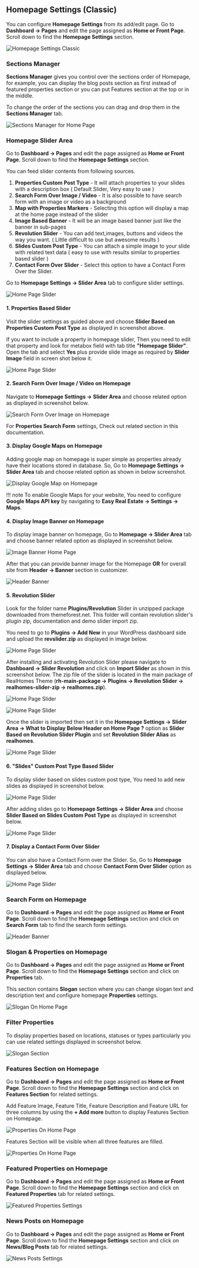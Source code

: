 ## Homepage Settings (Classic)

You can configure **Homepage Settings** from its add/edit page. Go to **Dashboard → Pages** and edit the page assigned as **Home or Front Page**. Scroll down to find the **Homepage Settings** section.

![Homepage Settings Classic](images/home-setup/homepage-settings-classic.gif)

### **Sections Manager**

**Sections Manager** gives you control over the sections order of Homepage, for example, you can display the blog posts section as first instead of featured properties section or you can put Features section at the top or in the middle.

To change the order of the sections you can drag and drop them in the **Sections Manager** tab.

![Sections Manager for Home Page](images/home-setup/sections-manager.png)

### **Homepage Slider Area**

Go to **Dashboard → Pages** and edit the page assigned as **Home or Front Page**. Scroll down to find the **Homepage Settings** section.

You can feed slider contents from following sources.

1. **Properties Custom Post Type** - It will attach properties to your slides with a description box ( Default Slider, Very easy to use )
2. **Search Form Over Image / Video** - It is also possible to have search form with an image or video as a background
3. **Map with Properties Markers** - Selecting this option will display a map at the home page instead of the slider
4. **Image Based Banner** - It will be an image based banner just like the banner in sub-pages
5. **Revolution Slider** - You can add text,images, buttons and videos the way you want. ( Little difficult to use but awesome results )
6. **Slides Custom Post Type** - You can attach a simple image to your slide with related text data ( easy to use with results similar to properties based slider )
7. **Contact Form Over Slider** - Select this option to have a Contact Form Over the Slider.

Go to **Homepage Settings → Slider Area** tab to configure slider settings.

![Home Page Slider](images/home-setup/slider-classic1.png)

#### 1. Properties Based Slider ####

Visit the slider settings as guided above and choose **Slider Based on Properties Custom Post Type** as displayed in screenshot above.

If you want to include a property in homepage slider, Then you need to edit that property and look for metabox field with tab title **"Homepage Slider"**. Open the tab and select **Yes** plus provide slide image as required by **Slider Image** field in screen shot below it.

![Home Page Slider](images/home-setup/slider-classic2.png)

#### 2. **Search Form Over Image / Video on Homepage**

Navigate to **Homepage Settings → Slider Area** and choose related option as displayed in screenshot below.

![Search Form Over Image on Homepage](images/home-setup/search-form-over-image-1.png)

For **Properties Search Form** settings, Check out related section in this documentation.

#### 3. **Display Google Maps on Homepage**

Adding google map on homepage is super simple as properties already have their locations stored in database. So, Go to **Homepage Settings → Slider Area** tab and choose related option as shown in below screenshot.

![Display Google Map on Homepage](images/home-setup/homepage-google-maps.png)

!!! note
    To enable Google Maps for your website, You need to configure **Google Maps API key** by navigating to **Easy Real Estate → Settings → Maps**.

#### 4. **Display Image Banner on Homepage**

To display image banner on homepage, Go to **Homepage → Slider Area** tab and choose banner related option as displayed in screenshot below.

![Image Banner Home Page](images/home-setup/image-banner-homepage.png)

After that you can provide banner image for the Homepage **OR** for overall site from **Header → Banner** section in customizer.

![Header Banner](images/home-setup/header-banner.png)

#### 5. Revolution Slider ####

Look for the folder name **Plugins/Revolution** Slider in unzipped package downloaded from themeforest.net. This folder will contain revolution slider's plugin zip, documentation and demo slider import zip.

You need to go to **Plugins → Add New** in your WordPress dashboard side and upload the **revslider.zip** as displayed in image below.

![Home Page Slider](images/home-setup/slider-classic3.png)

After installing and activating Revolution Slider please navigate to **Dashboard → Slider Revolution** and click on **Import Slider** as shown in this screenshot below. The zip file of the slider is located in the main package of RealHomes Theme (**rh-main-package → Plugins → Revolution Slider → realhomes-slider-zip → realhomes.zip**).

![Home Page Slider](images/included-plugins/rs-1.png)

![Home Page Slider](images/home-setup/slider-classic4.png)

Once the slider is imported then set it in the **Homepage Settings → Slider Area → What to Display Below Header on Home Page ?** option as **Slider Based on Revolution Slider Plugin** and set **Revolution Slider Alias** as **realhomes**.

![Home Page Slider](images/included-plugins/rs-2.png)

#### 6. "Slides" Custom Post Type Based Slider ####

To display slider based on slides custom post type, You need to add new slides as displayed in screenshot below.

![Home Page Slider](images/home-setup/slider-classic5.png)

After adding slides go to **Homepage Settings → Slider Area** and choose **Slider Based on Slides Custom Post Type** as displayed in screenshot below.

![Home Page Slider](images/home-setup/slider-classic7.png)

#### 7. **Display a Contact Form Over Slider**

You can also have a Contact Form over the Slider. So, Go to **Homepage Settings → Slider Area** tab and choose **Contact Form Over Slider** option as displayed below.

![Home Page Slider](images/home-setup/homepage-contact-form-over-slider.png)

### **Search Form on Homepage**

Go to **Dashboard → Pages** and edit the page assigned as **Home or Front Page**. Scroll down to find the **Homepage Settings** section and click on **Search Form** tab to find the search form settings.

![Header Banner](images/home-setup/search-form.png)

### **Slogan & Properties on Homepage**

Go to **Dashboard → Pages** and edit the page assigned as **Home or Front Page**. Scroll down to find the **Homepage Settings** section and click on **Properties** tab.

This section contains **Slogan** section where you can change slogan text and description text and configure homepage **Properties** settings.

![Slogan On Home Page](images/home-setup/slogan-properties.png)

### **Filter Properties**

To display properties based on locations, statuses or types particularly you can use related settings displayed in screenshot below.

![Slogan Section](images/home-setup/home-properties-filter.png)

### **Features Section on Homepage**

Go to **Dashboard → Pages** and edit the page assigned as **Home or Front Page**. Scroll down to find the **Homepage Settings** section and click on **Features Section** for related settings.

Add Feature Image, Feature Title, Feature Description and Feature URL for three columns by using the **+ Add more** button to display Features Section on Homepage.

![Properties On Home Page](images/home-setup/features-settings-classic-combined.png)

Features Section will be visible when all three features are filled.

![Properties On Home Page](images/home-setup/features-settings-classic-combined3.png)

### **Featured Properties on Homepage**

Go to **Dashboard → Pages** and edit the page assigned as **Home or Front Page**. Scroll down to find the **Homepage Settings** section and click on **Featured Properties** tab for related settings.

![Featured Properties Settings](images/home-setup/featured-properties-settings-full.png)

### **News Posts on Homepage**

Go to **Dashboard → Pages** and edit the page assigned as **Home or Front Page**. Scroll down to find the **Homepage Settings** section and click on **News/Blog Posts** tab for related settings.

![News Posts Settings](images/home-setup/news-settings-full.png)
